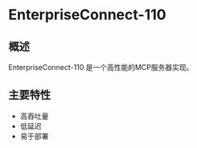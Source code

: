 # EnterpriseConnect-110

## 概述

EnterpriseConnect-110 是一个高性能的MCP服务器实现。

## 主要特性

- 高吞吐量
- 低延迟
- 易于部署
